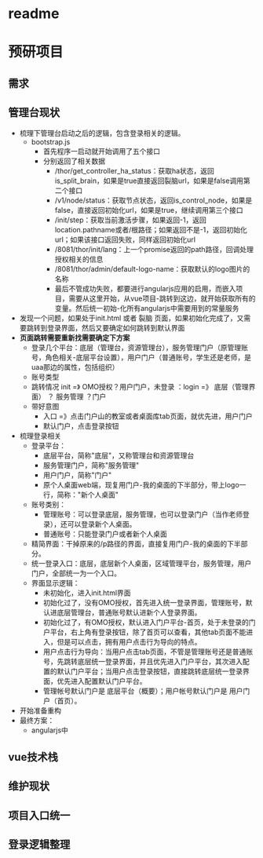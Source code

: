 # readme

# 预研项目

## 需求

## 管理台现状

* 梳理下管理台启动之后的逻辑，包含登录相关的逻辑。
  * bootstrap.js
    * 首先程序一启动就开始调用了五个接口
    * 分别返回了相关数据
      * /thor/get\_controller\_ha\_status：获取ha状态，返回is\_split\_brain，如果是true直接返回裂脑url，如果是false调用第二个接口
      * /v1/node/status：获取节点状态，返回is\_control\_node，如果是false，直接返回初始化url，如果是true，继续调用第三个接口
      * /init/step：获取当前激活步骤，如果返回-1，返回location.pathname或者/根路径；如果返回不是-1，返回初始化url；如果该接口返回失败，同样返回初始化url
      * /8081/thor/init/lang：上一个promise返回的path路径，回调处理授权相关的信息
      * /8081/thor/admin/default-logo-name：获取默认的logo图片的名称
      * 最后不管成功失败，都要进行angularjs应用的启用，而嵌入项目，需要从这里开始，从vue项目-跳转到这边，就开始获取所有的变量。然后统一初始-化所有angularjs中需要用到的常量服务
* 发现一个问题，如果处于init.html 或者 裂脑 页面，如果初始化完成了，又需要跳转到登录界面，然后又要确定如何跳转到默认界面
* **页面跳转需要重新找需要确定下方案**
  * 登录几个平台：底层（管理台，资源管理台），服务管理门户（原管理账号，角色相关-底层平台设置），用户门户（普通账号，学生还是老师，是uaa那边的属性，包括组织）
  * 账号类型
  * 跳转情况 init =》 OMO授权？用户门户，未登录 ：login =》 底层（管理界面） ？ 服务管理 ？门户
  * 带好意图
    * 入口 =》点击门户山的教室或者桌面库tab页面，就优先进，用户门户
    * 默认门户，点击登录按钮
* 梳理登录相关
  * 登录平台：
    * 底层平台，简称"底层"，又称管理台和资源管理台
    * 服务管理门户，简称"服务管理"
    * 用户门户，简称"门户"
    * 原个人桌面web端，现复用门户-我的桌面的下半部分，带上logo一行，简称："新个人桌面"
  * 账号类别：
    * 管理账号：可以登录底层，服务管理，也可以登录门户（当作老师登录），还可以登录新个人桌面。
    * 普通账号：只能登录门户或者新个人桌面
  * 精简界面：干掉原来的/p路径的界面，直接复用门户-我的桌面的下半部分。
  * 统一登录入口：底层，底层新个人桌面，区域管理平台，服务管理，用户门户，全部统一为一个入口。
  * 界面显示逻辑：
    * 未初始化，进入init.html界面
    * 初始化过了，没有OMO授权，首先进入统一登录界面，管理账号，默认进底层管理台，普通账号默认进新个人登录界面。
    * 初始化过了，有OMO授权，默认进入门户平台-首页，处于未登录的门户平台，右上角有登录按钮，除了首页可以查看，其他tab页面不能进入，但是可以点击，拥有用户点击行为导向的特点。
    * 用户点击行为导向：当用户点击tab页面，不管是管理账号还是普通账号，先跳转底层统一登录界面，并且优先进入门户平台，其次进入配置的默认门户平台；当用户点击登录按钮，直接跳转底层统一登录界面，优先进入配置默认门户平台。
    * 管理帐号默认门户是  底层平台（概要）；用户帐号默认门户是  用户门户（首页）。
* 开始准备重构
* 最终方案：
  * angularjs中

## vue技术栈

## 维护现状

## 项目入口统一

## 登录逻辑整理
